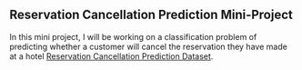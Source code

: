 ## Reservation Cancellation Prediction Mini-Project

In this mini project, I will be working on a classification problem of predicting whether a customer will cancel the reservation they have made at a hotel [Reservation Cancellation Prediction Dataset](https://www.kaggle.com/datasets/gauravduttakiit/reservation-cancellation-prediction?select=train__dataset.csv).

